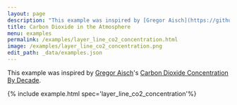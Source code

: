 ```yaml
---
layout: page
description: "This example was inspired by [Gregor Aisch](https://github.com/gka)'s [Carbon Dioxide Concentration By Decade](https://www.datawrapper.de/_/OHgEm/)."
title: Carbon Dioxide in the Atmosphere
menu: examples
permalink: /examples/layer_line_co2_concentration.html
image: /examples/layer_line_co2_concentration.png
edit_path: _data/examples.json
---
```


This example was inspired by [Gregor Aisch](https://github.com/gka)'s [Carbon Dioxide Concentration By Decade](https://www.datawrapper.de/_/OHgEm/).

{% include example.html spec='layer_line_co2_concentration'%}

